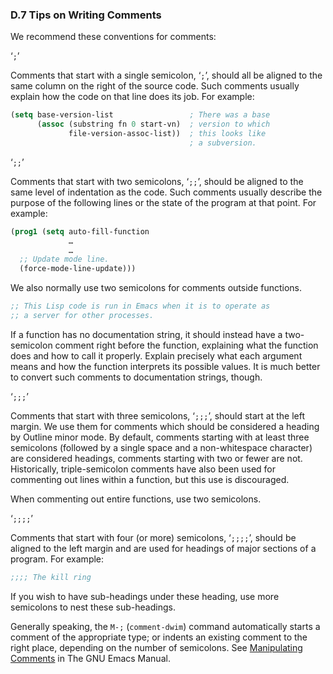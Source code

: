 

### D.7 Tips on Writing Comments

We recommend these conventions for comments:

‘`;`’

Comments that start with a single semicolon, ‘`;`’, should all be aligned to the same column on the right of the source code. Such comments usually explain how the code on that line does its job. For example:

```lisp
(setq base-version-list                 ; There was a base
      (assoc (substring fn 0 start-vn)  ; version to which
             file-version-assoc-list))  ; this looks like
                                        ; a subversion.
```

‘`;;`’

Comments that start with two semicolons, ‘`;;`’, should be aligned to the same level of indentation as the code. Such comments usually describe the purpose of the following lines or the state of the program at that point. For example:

```lisp
(prog1 (setq auto-fill-function
             …
             …
  ;; Update mode line.
  (force-mode-line-update)))
```

We also normally use two semicolons for comments outside functions.

```lisp
;; This Lisp code is run in Emacs when it is to operate as
;; a server for other processes.
```

If a function has no documentation string, it should instead have a two-semicolon comment right before the function, explaining what the function does and how to call it properly. Explain precisely what each argument means and how the function interprets its possible values. It is much better to convert such comments to documentation strings, though.

‘`;;;`’

Comments that start with three semicolons, ‘`;;;`’, should start at the left margin. We use them for comments which should be considered a heading by Outline minor mode. By default, comments starting with at least three semicolons (followed by a single space and a non-whitespace character) are considered headings, comments starting with two or fewer are not. Historically, triple-semicolon comments have also been used for commenting out lines within a function, but this use is discouraged.

When commenting out entire functions, use two semicolons.

‘`;;;;`’

Comments that start with four (or more) semicolons, ‘`;;;;`’, should be aligned to the left margin and are used for headings of major sections of a program. For example:

```lisp
;;;; The kill ring
```

If you wish to have sub-headings under these heading, use more semicolons to nest these sub-headings.

Generally speaking, the `M-;` (`comment-dwim`) command automatically starts a comment of the appropriate type; or indents an existing comment to the right place, depending on the number of semicolons. See [Manipulating Comments](https://www.gnu.org/software/emacs/manual/html_node/emacs/Comments.html#Comments) in The GNU Emacs Manual.
